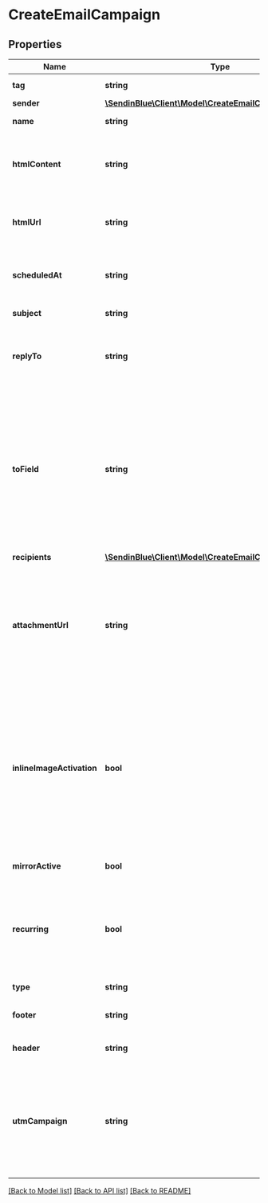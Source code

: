 # CreateEmailCampaign

## Properties
Name | Type | Description | Notes
------------ | ------------- | ------------- | -------------
**tag** | **string** | Tag of the campaign | [optional] 
**sender** | [**\SendinBlue\Client\Model\CreateEmailCampaignSender**](CreateEmailCampaignSender.md) |  | [optional] 
**name** | **string** | Name of the campaign | 
**htmlContent** | **string** | Mandatory if htmlUrl is empty. Body of the message (HTML) | [optional] 
**htmlUrl** | **string** | Mandatory if htmlContent is empty. Url to the message (HTML) | [optional] 
**scheduledAt** | **string** | Sending date and time (YYYY-MM-DD HH:mm:ss) | [optional] 
**subject** | **string** | Subject of the campaign | 
**replyTo** | **string** | Email on which the campaign recipients will be able to reply to | [optional] 
**toField** | **string** | To personalize the «To» Field, e.g. if you want to include the first name and last name of your recipient, use [FNAME] [LNAME]. These attributes must already exist in your contact database | [optional] 
**recipients** | [**\SendinBlue\Client\Model\CreateEmailCampaignRecipients**](CreateEmailCampaignRecipients.md) |  | [optional] 
**attachmentUrl** | **string** | Absolute url of the attachment (no local file). Extensions allowed xlsx, xls, ods, docx, docm, doc, csv, pdf, txt, gif, jpg, jpeg, png, tif, tiff and rtf | [optional] 
**inlineImageActivation** | **bool** | Use true to embedded the images in your email. Final size of the email should be less than 4MB. Campaigns with embedded images can not be sent to more than 5000 contacts | [optional] [default to false]
**mirrorActive** | **bool** | Use true to enable the mirror link | [optional] 
**recurring** | **bool** | For trigger campagins use false to make sure a contact receives the same campaign only once | [optional] [default to false]
**type** | **string** | Type of the campaign | 
**footer** | **string** | Footer of the email campaign | [optional] 
**header** | **string** | Header of the email campaign | [optional] 
**utmCampaign** | **string** | Customize the utm_campaign value. If this field is empty, the campaign name will be used. Only alphanumeric characters and spaces are allowed | [optional] 

[[Back to Model list]](../../README.md#documentation-for-models) [[Back to API list]](../../README.md#documentation-for-api-endpoints) [[Back to README]](../../README.md)


